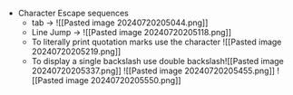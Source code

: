 -  Character Escape sequences 
	-  tab -> ![[Pasted image 20240720205044.png]] 
	-  Line Jump -> ![[Pasted image 20240720205118.png]] 
	- To literally print quotation marks use the character ![[Pasted image 20240720205219.png]] 
	-  To display a single backslash use double backslash![[Pasted image 20240720205337.png]] ![[Pasted image 20240720205455.png]] ![[Pasted image 20240720205550.png]] 